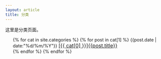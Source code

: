 ```yaml
---
layout: article
title: 分类
---
```




这里是分类页面。



<ul>
    {% for cat in site.categories %}
        {% for post in cat[1] %}
        {{post.date | date:"%d/%m/%Y"}}
        <font size="3"><a href="{{post.url}}">[{{ cat[0] }}]{{post.title}}</a></font>
        <br>
        {% endfor %}
    {% endfor %}
</ul>



